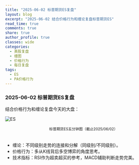 ```yaml
---
title: "2025-06-02 标普期货ES复盘"
layout: blog
excerpt: "2025-06-02 结合价格行为和缠论复盘标普期货ES"
read_time: true
comments: true
share: true
author_profile: true
classes: wide
categories:
  - 美股复盘
  - 缠图
  - 价格行为
  - 每日复盘
tags:
  - ES
  - PA价格行为
---
```


### 2025-06-02 标普期货ES复盘

结合价格行为和缠论复盘今天的大盘：

![ES](https://image.olim.cc/2025/2025-06-02-每日复盘.jpg)
<small><center>标普期货ES五分钟图（截止2025/06/02）</center></small>　

* 缠论：不同级别走势的连接和分解（同级别/不同级别）。
* 价格行为：多从K线背后多空博弈的角度思考。
* 技术指标：RSI作为超卖超买的参考，MACD辅助判断走势完美。